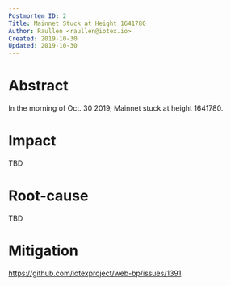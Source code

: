 ```yaml
---
Postmortem ID: 2
Title: Mainnet Stuck at Height 1641780
Author: Raullen <raullen@iotex.io>
Created: 2019-10-30
Updated: 2019-10-30
---
```


# Abstract

In the morning of Oct. 30 2019, Mainnet stuck at height 1641780.

# Impact
TBD

# Root-cause
TBD

# Mitigation
https://github.com/iotexproject/web-bp/issues/1391
